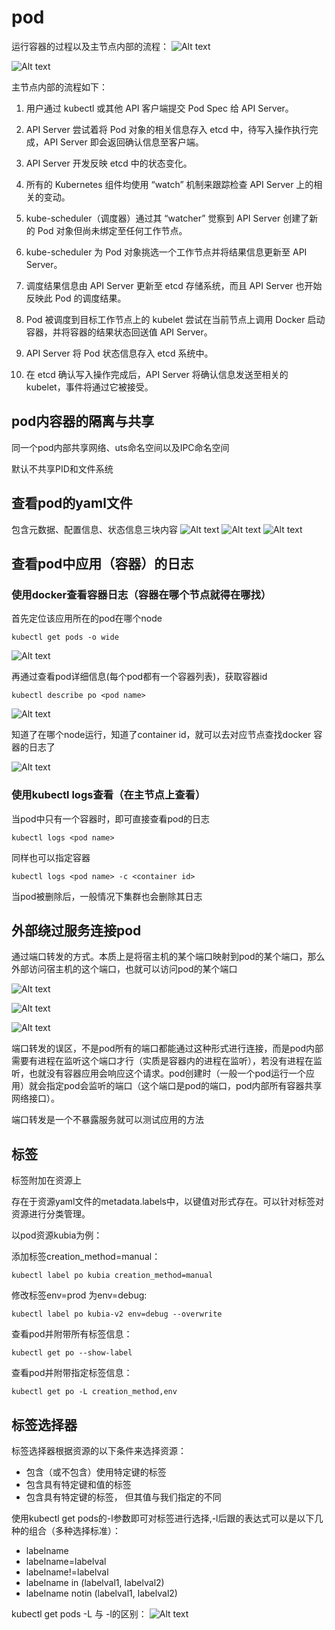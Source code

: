 # pod 

运行容器的过程以及主节点内部的流程：
![Alt text](image/image21.png)

![Alt text](image/image22.png)

主节点内部的流程如下：
1) 用户通过 kubectl 或其他 API 客户端提交 Pod Spec 给 API Server。

2) API Server 尝试着将 Pod 对象的相关信息存入 etcd 中，待写入操作执行完成，API Server 即会返回确认信息至客户端。

3) API Server 开发反映 etcd 中的状态变化。

4) 所有的 Kubernetes 组件均使用 “watch” 机制来跟踪检查 API Server 上的相关的变动。

5) kube-scheduler（调度器）通过其 “watcher” 觉察到 API Server 创建了新的 Pod 对象但尚未绑定至任何工作节点。

6) kube-scheduler 为 Pod 对象挑选一个工作节点并将结果信息更新至 API Server。

7) 调度结果信息由 API Server 更新至 etcd 存储系统，而且 API Server 也开始反映此 Pod 的调度结果。

8) Pod 被调度到目标工作节点上的 kubelet 尝试在当前节点上调用 Docker 启动容器，并将容器的结果状态回送值 API Server。

9) API Server 将 Pod 状态信息存入 etcd 系统中。

10) 在 etcd 确认写入操作完成后，API Server 将确认信息发送至相关的 kubelet，事件将通过它被接受。


## pod内容器的隔离与共享

同一个pod内部共享网络、uts命名空间以及IPC命名空间

默认不共享PID和文件系统

## 查看pod的yaml文件
包含元数据、配置信息、状态信息三块内容
![Alt text](image/image26.png)
![Alt text](image/image27.png)
![Alt text](image/image28.png)

## 查看pod中应用（容器）的日志

### 使用docker查看容器日志（容器在哪个节点就得在哪找）

首先定位该应用所在的pod在哪个node  
```shell
kubectl get pods -o wide
```
![Alt text](image/image34.png)

再通过查看pod详细信息(每个pod都有一个容器列表)，获取容器id
```shell
kubectl describe po <pod name>
```
![Alt text](image/image31.png)

知道了在哪个node运行，知道了container id，就可以去对应节点查找docker 容器的日志了

![Alt text](image/image33.png)

### 使用kubectl logs查看（在主节点上查看）
当pod中只有一个容器时，即可直接查看pod的日志
```shell
kubectl logs <pod name>
```

同样也可以指定容器

```shell
kubectl logs <pod name> -c <container id>
```

当pod被删除后，一般情况下集群也会删除其日志

## 外部绕过服务连接pod

通过端口转发的方式。本质上是将宿主机的某个端口映射到pod的某个端口，那么外部访问宿主机的这个端口，也就可以访问pod的某个端口

![Alt text](image/image37.png)

![Alt text](image/image35.png)

![Alt text](image/image36.png)

端口转发的误区，不是pod所有的端口都能通过这种形式进行连接，而是pod内部需要有进程在监听这个端口才行（实质是容器内的进程在监听），若没有进程在监听，也就没有容器应用会响应这个请求。pod创建时（一般一个pod运行一个应用）就会指定pod会监听的端口（这个端口是pod的端口，pod内部所有容器共享网络接口）。

端口转发是一个不暴露服务就可以测试应用的方法

## 标签

标签附加在资源上

存在于资源yaml文件的metadata.labels中，以键值对形式存在。可以针对标签对资源进行分类管理。

以pod资源kubia为例：

添加标签creation_method=manual：

```shell
kubectl label po kubia creation_method=manual
```

修改标签env=prod 为env=debug:
```shell
kubectl label po kubia-v2 env=debug --overwrite
```

查看pod并附带所有标签信息：
```shell
kubectl get po --show-label
```

查看pod并附带指定标签信息：
```shell
kubectl get po -L creation_method,env
```

## 标签选择器

标签选择器根据资源的以下条件来选择资源：
- 包含（或不包含）使用特定键的标签
- 包含具有特定键和值的标签
- 包含具有特定键的标签， 但其值与我们指定的不同

使用kubectl get pods的-l参数即可对标签进行选择,-l后跟的表达式可以是以下几种的组合（多种选择标准）：
- labelname
- labelname=labelval
- labelname!=labelval
- labelname in (labelval1, labelval2)
- labelname notin (labelval1, labelval2)


kubectl get pods -L 与 -l的区别：
![Alt text](image/image38.png)